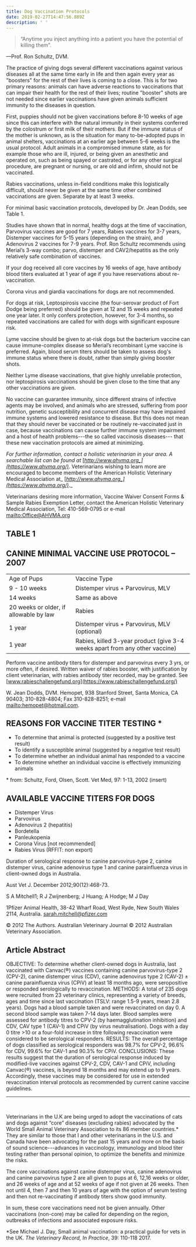 ```yaml
---
title: Dog Vaccination Protocols
date: 2019-02-27T14:47:56.889Z
description: ' '
---
```

> “Anytime you inject anything into a patient you have the potential of killing them”.

—Prof. Ron Schultz, DVM.

The practice of giving dogs several different vaccinations against various diseases all at the same time early in life and then again every year as "boosters" for the rest of their lives is coming to a close. This is for two primary reasons: animals can have adverse reactions to vaccinations that can impair their health for the rest of their lives; routine "booster" shots are not needed since earlier vaccinations have given animals sufficient immunity to the diseases in question.

First, puppies should not be given vaccinations before 8-10 weeks of age since this can interfere with the natural immunity in their systems conferred by the colostrum or first milk of their mothers. But if the immune status of the mother is unknown, as is the situation for many to-be-adopted pups in animal shelters, vaccinations at an earlier age between 5-6 weeks is the usual protocol. Adult animals in a compromised immune state, as for example those who are ill, injured, or being given an anesthetic and operated on, such as being spayed or castrated, or for any other surgical procedure, are pregnant or nursing, or are old and infirm, should not be vaccinated.

Rabies vaccinations, unless in-field conditions make this logistically difficult, should never be given at the same time other combined vaccinations are given. Separate by at least 3 weeks.

For minimal basic vaccination  protocols, developed by Dr. Jean Dodds, see Table 1.

Studies have shown that in normal, healthy dogs at the time of vaccination, Parvovirus vaccines are good for 7 years, Rabies vaccines for 3-7 years, Distemper vaccines for 5-15 years (depending on the strain), and Adenovirus 2 vaccines for 7-9 years. Prof. Ron Schultz recommends using Merial’s 3-way combo; parvo, distemper and CAV2/hepatitis as the only relatively safe combination of vaccines.

If your dog received all core vaccines by 16 weeks of age, have antibody blood titers evaluated at 1 year of age if you have reservations about re-vaccination.

Corona virus and giardia vaccinations for dogs are not recommended.

For dogs at risk, Leptospirosis vaccine (the four-serovar product of Fort Dodge being preferred) should be given at 12 and 15 weeks and repeated one year later. It only confers protection, however, for 3-4 months, so repeated vaccinations are called for with dogs with significant exposure risk.

Lyme vaccine should be given to at-risk dogs but the bacterium vaccine can cause immune-complex disease so Merial’s recombinant Lyme vaccine is preferred. Again, blood serum titers should be taken to assess dog's immune status where there is doubt, rather than simply giving booster shots.

Neither Lyme disease vaccinations, that give highly unreliable protection, nor leptospirosis vaccinations should be given close to the time that any other vaccinations are given.

No vaccine can guarantee immunity, since different strains of infective agents may be involved, and animals who are stressed, suffering from poor nutrition, genetic susceptibility and concurrent disease may have impaired immune systems and lowered resistance to disease. But this does not mean that they should never be vaccinated or be routinely re-vaccinated just in case, because vaccinations can cause further immune system impairment and a host of health problems---the so called vaccinosis diseases--- that these new vaccination protocols are aimed at minimizing.

_For further information, contact a holistic veterinarian in your area. A searchable list can be found at_ [_http://www.ahvma.org_](https://www.ahvma.org/)_. Veterinarians wishing to learn more are encouraged to become members of the American Holistic Veterinary Medical Association at_ [_http://www.ahvma.org_](https://www.ahvma.org/)_._

Veterinarians desiring more information, Vaccine Waiver Consent Forms  & Sample Rabies Exemption Letter, contact the American Holistic Veterinary Medical Association, Tel: 410-569-0795 or e-mail <mailto:Office@AHVMA.org>

## TABLE 1

## CANINE MINIMAL VACCINE USE PROTOCOL – 2007

<table>
<tr>
<td>Age of Pups</td>
<td>Vaccine Type</td>
</tr>
<tr>
<td>9 - 10 weeks</td>
<td>Distemper virus + Parvovirus, MLV</td>
</tr>
<tr>
<td>14 weeks</td>
<td>Same as above</td>
</tr>
<tr>
<td>20 weeks or older, if allowable by law</td>
<td>Rabies</td>
</tr>
<tr>
<td>1 year</td>
<td>
Distemper virus + Parvovirus, MLV (optional)</td>
</tr>
<tr>
<td>1 year</td>
<td>Rabies, killed 3-year product (give 3-4 weeks apart from any other vaccine)</td>
</tr>
</table>

Perform vaccine antibody titers for distemper and parvovirus every 3 yrs, or more often, if desired.  Written waiver of rabies booster, with justification by client veterinarian, with rabies antibody titer recorded, may be granted. See [www.rabieschallengefund.org](https://www.rabieschallengefund.org/)

W. Jean Dodds, DVM.  Hemopet, 938 Stanford Street, Santa Monica, CA 90403; 310-828-4804; Fax 310-828-8251; e-mail <mailto:hemopet@hotmail.com>.

## REASONS FOR VACCINE TITER TESTING *

* To determine that animal is protected (suggested by a positive test result)
* To identify a susceptible animal (suggested by a negative test result)
* To determine whether an individual animal has responded to a vaccine
* To determine whether an individual vaccine is effectively immunizing animals

\* from: Schultz, Ford, Olsen, Scott. Vet Med, 97: 1-13, 2002 (insert)

## AVAILABLE VACCINE TITERS FOR DOGS

* Distemper Virus  
* Parvovirus
* Adenovirus 2 (hepatitis)
* Bordetella
* Panleukopenia
* Corona Virus \[not  recommended]
* Rabies Virus (RFFIT: non export)

Duration of serological response to canine parvovirus-type 2, canine distemper virus, canine adenovirus type 1 and canine parainfluenza virus in client-owned dogs in Australia.

Aust Vet J. December 2012;90(12):468-73.

S A Mitchell1; R J Zwijnenberg; J Huang; A Hodge; M J Day

1Pfizer Animal Health, 38-42 Wharf Road, West Ryde, New South Wales 2114, Australia. sarah.mitchell@pfizer.com

© 2012 The Authors. Australian Veterinary Journal © 2012 Australian Veterinary Association.

## Article Abstract

OBJECTIVE: To determine whether client-owned dogs in Australia, last vaccinated with Canvac(®) vaccines containing canine parvovirus-type 2 (CPV-2), canine distemper virus (CDV), canine adenovirus type 2 (CAV-2) ± canine parainfluenza virus (CPiV) at least 18 months ago, were seropositive or responded serologically to revaccination. METHODS: A total of 235 dogs were recruited from 23 veterinary clinics, representing a variety of breeds, ages and time since last vaccination (TSLV: range 1.5-9 years, mean 2.8 years). Dogs had a blood sample taken and were revaccinated on day 0. A second blood sample was taken 7-14 days later. Blood samples were assessed for antibody titres to CPV-2 (by haemagglutination inhibition) and CDV, CAV type 1 (CAV-1) and CPiV (by virus neutralisation). Dogs with a day 0 titre >10 or a four-fold increase in titre following revaccination were considered to be serological responders. RESULTS: The overall percentage of dogs classified as serological responders was 98.7% for CPV-2, 96.6% for CDV, 99.6% for CAV-1 and 90.3% for CPiV. CONCLUSIONS: These results suggest that the duration of serological response induced by modified-live vaccines against CPV-2, CDV, CAV-1 and CPiV, including Canvac(®) vaccines, is beyond 18 months and may extend up to 9 years. Accordingly, these vaccines may be considered for use in extended revaccination interval protocols as recommended by current canine vaccine guidelines.

<hr><br>

Veterinarians in the U.K are being urged to adopt the vaccinations of cats and dogs against “core” diseases (excluding rabies) advocated by the World Small Animal Veterinary Association to its 86 member countries.* They are similar to those that I and other veterinarians in the U.S. and Canada have been advocating for the past 15 years and more on the basis of sound science---advances in vaccinology, immunology and blood titer testing rather than personal opinion, to optimize the benefits and minimize the risks.

The core vaccinations against canine distemper virus, canine adenovirus and canine parvovirus type 2 are all given to pups at 6, 12,16 weeks or older, and 26 weeks of age and at 52 weeks of age if not given at 26 weeks. Then not until 4, then 7 and then 10 years of age with the option of serum testing and then not re-vaccinating if antibody titers show good immunity.

In sum, these core vaccinations need not be given annually. Other vaccinations (non-core) may be called for depending on the region, outbreaks of infections and associated exposure risks.

\*See Michael J. Day, Small animal vaccination: a practical guide for vets in the UK. _The Veterinary Record, In Practice_, 39: 110-118 2017.
